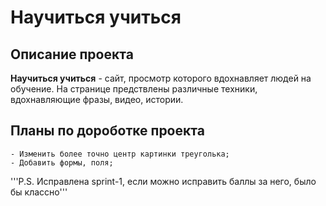 # Научиться учиться

## Описание проекта 
**Научиться учиться** - сайт, просмотр которого вдохнавляет людей на обучение. На странице предствлены 
различные техники, вдохнавляющие фразы, видео, истории.

## Планы по дороботке проекта 
    - Изменить более точно центр картинки треуголька;
    - Добавить формы, поля;
'''P.S. Исправлена sprint-1, если можно исправить баллы за него, было бы классно'''